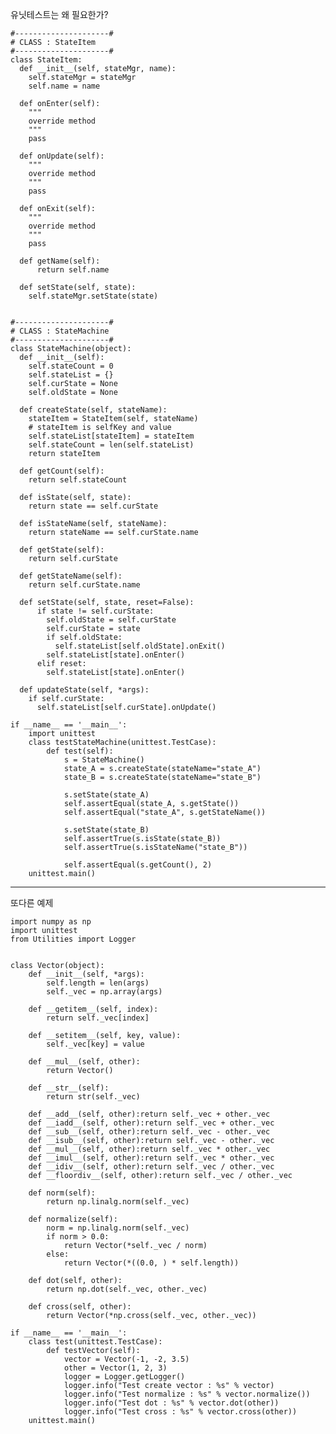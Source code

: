 유닛테스트는 왜 필요한가?


    #---------------------#
    # CLASS : StateItem
    #---------------------#
    class StateItem:
      def __init__(self, stateMgr, name):
        self.stateMgr = stateMgr
        self.name = name
    
      def onEnter(self):
        """
        override method
        """
        pass
    
      def onUpdate(self):
        """
        override method
        """
        pass
    
      def onExit(self):
        """
        override method
        """
        pass
    
      def getName(self):
          return self.name
    
      def setState(self, state):
        self.stateMgr.setState(state)
    
    
    #---------------------#
    # CLASS : StateMachine
    #---------------------#
    class StateMachine(object):
      def __init__(self):
        self.stateCount = 0
        self.stateList = {}
        self.curState = None
        self.oldState = None
    
      def createState(self, stateName):
        stateItem = StateItem(self, stateName)
        # stateItem is selfKey and value
        self.stateList[stateItem] = stateItem
        self.stateCount = len(self.stateList)
        return stateItem
    
      def getCount(self):
        return self.stateCount
    
      def isState(self, state):
        return state == self.curState
    
      def isStateName(self, stateName):
        return stateName == self.curState.name
    
      def getState(self):
        return self.curState
    
      def getStateName(self):
        return self.curState.name
    
      def setState(self, state, reset=False):
          if state != self.curState:
            self.oldState = self.curState
            self.curState = state
            if self.oldState:
              self.stateList[self.oldState].onExit()
            self.stateList[state].onEnter()
          elif reset:
            self.stateList[state].onEnter()
    
      def updateState(self, *args):
        if self.curState:
          self.stateList[self.curState].onUpdate()
    
    if __name__ == '__main__':
        import unittest
        class testStateMachine(unittest.TestCase):
            def test(self):
                s = StateMachine()
                state_A = s.createState(stateName="state_A")
                state_B = s.createState(stateName="state_B")
    
                s.setState(state_A)
                self.assertEqual(state_A, s.getState())
                self.assertEqual("state_A", s.getStateName())
    
                s.setState(state_B)
                self.assertTrue(s.isState(state_B))
                self.assertTrue(s.isStateName("state_B"))
    
                self.assertEqual(s.getCount(), 2)
        unittest.main()

----
또다른 예제


    import numpy as np
    import unittest
    from Utilities import Logger
    
    
    class Vector(object):
        def __init__(self, *args):
            self.length = len(args)
            self._vec = np.array(args)
    
        def __getitem__(self, index):
            return self._vec[index]
    
        def __setitem__(self, key, value):
            self._vec[key] = value
    
        def __mul__(self, other):
            return Vector()
    
        def __str__(self):
            return str(self._vec)
    
        def __add__(self, other):return self._vec + other._vec
        def __iadd__(self, other):return self._vec + other._vec
        def __sub__(self, other):return self._vec - other._vec
        def __isub__(self, other):return self._vec - other._vec
        def __mul__(self, other):return self._vec * other._vec
        def __imul__(self, other):return self._vec * other._vec
        def __idiv__(self, other):return self._vec / other._vec
        def __floordiv__(self, other):return self._vec / other._vec
    
        def norm(self):
            return np.linalg.norm(self._vec)
    
        def normalize(self):
            norm = np.linalg.norm(self._vec)
            if norm > 0.0:
                return Vector(*self._vec / norm)
            else:
                return Vector(*((0.0, ) * self.length))
    
        def dot(self, other):
            return np.dot(self._vec, other._vec)
    
        def cross(self, other):
            return Vector(*np.cross(self._vec, other._vec))
    
    if __name__ == '__main__':
        class test(unittest.TestCase):
            def testVector(self):
                vector = Vector(-1, -2, 3.5)
                other = Vector(1, 2, 3)
                logger = Logger.getLogger()
                logger.info("Test create vector : %s" % vector)
                logger.info("Test normalize : %s" % vector.normalize())
                logger.info("Test dot : %s" % vector.dot(other))
                logger.info("Test cross : %s" % vector.cross(other))
        unittest.main()